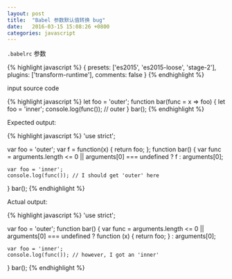 ```yaml
---
layout: post
title:  "Babel 参数默认值转换 bug"
date:   2016-03-15 15:08:26 +0800
categories: javascript
---
```



`.babelrc` 参数

{% highlight javascript %}
{
    presets: ['es2015', 'es2015-loose', 'stage-2'],
    plugins: ['transform-runtime'],
    comments: false
}
{% endhighlight %}


input source code

{% highlight javascript %}
let foo = 'outer';
function bar(func = x => foo) {
    let foo = 'inner';
    console.log(func()); // outer
}
bar();
{% endhighlight %}


Expected output:

{% highlight javascript %}
'use strict';

var foo = 'outer';
var f = function(x) { return foo; };
function bar() {
    var func = arguments.length <= 0 || arguments[0] === undefined ? f : arguments[0];

    var foo = 'inner';
    console.log(func()); // I should get 'outer' here
}
bar();
{% endhighlight %}


Actual output:

{% highlight javascript %}
'use strict';

var foo = 'outer';
function bar() {
    var func = arguments.length <= 0 || arguments[0] === undefined ? function (x) {
        return foo;
    } : arguments[0];

    var foo = 'inner';
    console.log(func()); // however, I got an 'inner'
}
bar();
{% endhighlight %}
